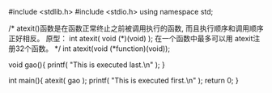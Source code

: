 
#include <stdlib.h>
#include <stdio.h>
using namespace std;

/*
atexit()函数是在函数正常终止之前被调用执行的函数,
而且执行顺序和调用顺序正好相反。
原型： int atexit( void (*)(void) );
在一个函数中最多可以用 atexit注册32个函数。
*/
int atexit(void (*function)(void));

void gao(){
  printf( "This is executed last.\n" );
}

int main(){
    atexit( gao );
    printf( "This is executed first.\n" );
    return 0;
}

